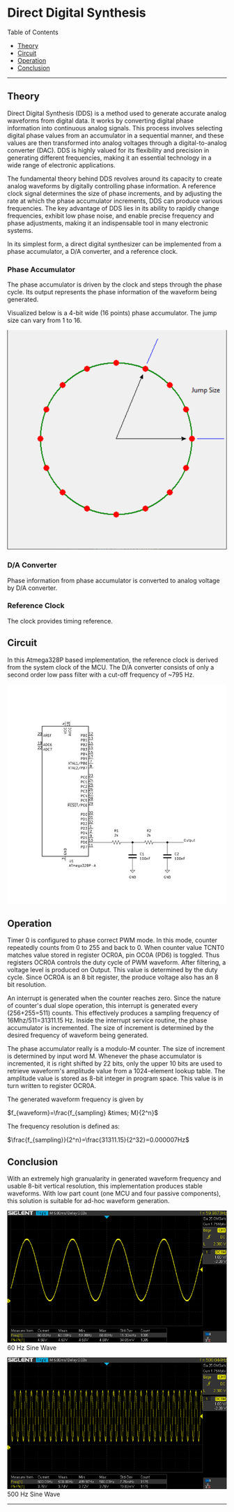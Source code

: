 # Direct Digital Synthesis

Table of Contents
- [Theory](#theory)
- [Circuit](#circuit)
- [Operation](#operation)
- [Conclusion](#conclusion)

---

## Theory

Direct Digital Synthesis (DDS) is a method used to generate accurate analog waveforms from digital data. It works by converting digital phase information into continuous analog signals. This process involves selecting digital phase values from an accumulator in a sequential manner, and these values are then transformed into analog voltages through a digital-to-analog converter (DAC). DDS is highly valued for its flexibility and precision in generating different frequencies, making it an essential technology in a wide range of electronic applications.

The fundamental theory behind DDS revolves around its capacity to create analog waveforms by digitally controlling phase information. A reference clock signal determines the size of phase increments, and by adjusting the rate at which the phase accumulator increments, DDS can produce various frequencies. The key advantage of DDS lies in its ability to rapidly change frequencies, exhibit low phase noise, and enable precise frequency and phase adjustments, making it an indispensable tool in many electronic systems.

In its simplest form, a direct digital synthesizer can be implemented from a phase accumulator, a D/A converter, and a reference clock.

### Phase Accumulator

The phase accumulator is driven by the clock and steps through the phase cycle. Its output represents the phase information of the waveform being generated.

Visualized below is a 4-bit wide (16 points) phase accumulator. The jump size can vary from 1 to 16.

![Alt Text](./image/phase_wheel.png)

### D/A Converter

Phase information from phase accumulator is converted to analog voltage by D/A converter. 

###  Reference Clock

The clock provides timing reference.

## Circuit

In this Atmega328P based implementation, the reference clock is derived from the system clock of the MCU. The D/A converter consists of only a second order low pass filter with a cut-off frequency of ~795 Hz.

![Alt Text](./image/dds.svg)

## Operation

Timer 0 is configured to phase correct PWM mode. In this mode, counter repeatedly counts from 0 to 255 and back to 0. When counter value TCNT0 matches value stored in register OCR0A, pin OC0A (PD6) is toggled. Thus registers OCR0A controls the duty cycle of PWM waveform. After filtering, a voltage level is produced on Output. This value is determined by the duty cycle. Since OCR0A is an 8 bit register, the produce voltage also has an 8 bit resolution.

An interrupt is generated when the counter reaches zero. Since the nature of counter's dual slope operation, this interrupt is generated every (256+255=511) counts. This effectively produces a sampling frequency of 16Mhz/511=31311.15 Hz. Inside the interrupt service routine, the phase accumulator is incremented. The size of increment is determined by the desired frequency of waveform being generated.

The phase accumulator really is a modulo-M counter. The size of increment is determined by input word M. Whenever the phase accumulator is incremented, it is right shifted by 22 bits, only the upper 10 bits are used to retrieve waveform's amplitude value from a 1024-element lookup table. The amplitude value is stored as 8-bit integer in program space. This value is in turn written to register OCR0A.

The generated waveform frequency is given by

$f_{waveform}=\frac{f_{sampling} &times; M}{2^n}$

The frequency resolution is defined as:

$\frac{f_{sampling}}{2^n}=\frac{31311.15}{2^32}=0.000007Hz$

## Conclusion

With an extremely high granualarity in generated waveform frequency and usable 8-bit vertical resolution, this implementation produces stable waveforms. With low part count (one MCU and four passive components), this solution is suitable for ad-hoc waveform generation.

![Alt Text](./image/SDS00003.png)
60 Hz Sine Wave

![Alt Text](./image/SDS00004.png)
500 Hz Sine Wave

---